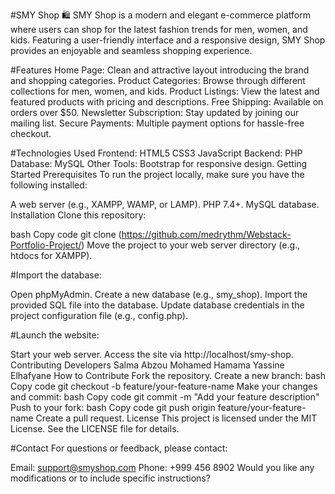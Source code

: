 #SMY Shop 🛍️
SMY Shop is a modern and elegant e-commerce platform where users can shop for the latest fashion trends for men, women, and kids. Featuring a user-friendly interface and a responsive design, SMY Shop provides an enjoyable and seamless shopping experience.

#Features
Home Page: Clean and attractive layout introducing the brand and shopping categories.
Product Categories: Browse through different collections for men, women, and kids.
Product Listings: View the latest and featured products with pricing and descriptions.
Free Shipping: Available on orders over $50.
Newsletter Subscription: Stay updated by joining our mailing list.
Secure Payments: Multiple payment options for hassle-free checkout.

#Technologies Used
Frontend:
HTML5
CSS3
JavaScript
Backend:
PHP
Database:
MySQL
Other Tools:
Bootstrap for responsive design.
Getting Started
Prerequisites
To run the project locally, make sure you have the following installed:

A web server (e.g., XAMPP, WAMP, or LAMP).
PHP 7.4+.
MySQL database.
Installation
Clone this repository:

bash
Copy code
git clone (https://github.com/medrythm/Webstack-Portfolio-Project/)
Move the project to your web server directory (e.g., htdocs for XAMPP).

#Import the database:

Open phpMyAdmin.
Create a new database (e.g., smy_shop).
Import the provided SQL file into the database.
Update database credentials in the project configuration file (e.g., config.php).

#Launch the website:

Start your web server.
Access the site via http://localhost/smy-shop.
Contributing
Developers
Salma Abzou
Mohamed Hamama
Yassine Elhafyane
How to Contribute
Fork the repository.
Create a new branch:
bash
Copy code
git checkout -b feature/your-feature-name
Make your changes and commit:
bash
Copy code
git commit -m "Add your feature description"
Push to your fork:
bash
Copy code
git push origin feature/your-feature-name
Create a pull request.
License
This project is licensed under the MIT License. See the LICENSE file for details.

#Contact
For questions or feedback, please contact:

Email: support@smyshop.com
Phone: +999 456 8902
Would you like any modifications or to include specific instructions?

